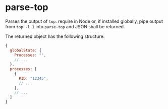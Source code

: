# parse-top

Parses the output of `top`. require in Node or, if installed globally, pipe output from `top -l 1` into `parse-top` and JSON shall be returned.

The returned object has the following structure:
``` javascript
{
  globalState: {
    Processes: "",
    // ...
  },
  processes: [
    {
      PID: "12345",
      // ...
    },
    // ...
  ]
}
```
